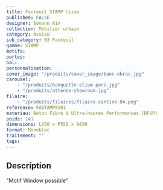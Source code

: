 ```yaml
---
title: Fauteuil STAMP lisse
published: FALSE
designer: Sovann Kim
collection: Mobilier urbain
category: Assise
sub_category: 03 Fauteuil
gamme: STAMP
motifs:
portes:
bal:
personnalisation:
cover_image: "/produits/cover_image/banc-obrac.jpg"
carousel:
    - "/produits/banquette-elium-parc.jpg"
    - "/produits/attente-showroom.jpg"
filaire:
    - "/produits/filaires/filaire-cantine-04.png"
reference: FASTAMP0101
materiau: Béton Fibré à Ultra-hautes Performances (BFUP)
poids: 141
dimensions: L550 x P550 x H830
format: Monobloc
traitement: ""
tags:
---
```


## Description

"Motif Window possible"
